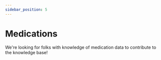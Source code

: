 ```yaml
---
sidebar_position: 5
---
```


# Medications

We're looking for folks with knowledge of medication data to contribute to the knowledge base!